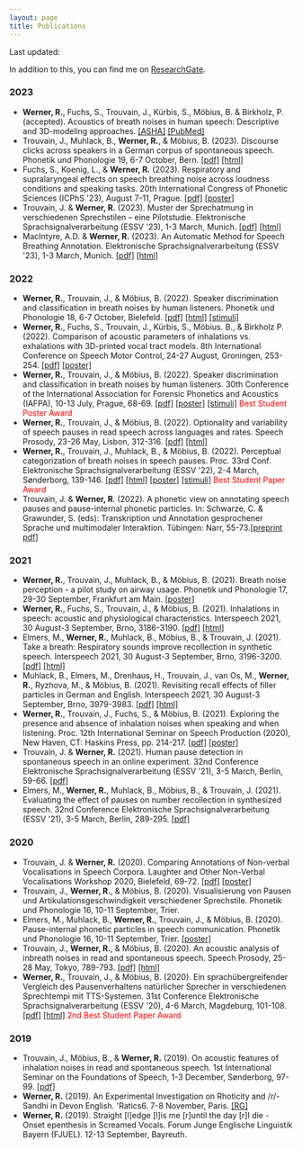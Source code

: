 ```yaml
---
layout: page
title: Publications
---
```

Last updated:
<script language="JavaScript">
var testlast=document.lastModified;
document.write(" "+testlast.substr(0,10));
</script>

In addition to this, you can find me on [ResearchGate](https://www.researchgate.net/profile/Raphael_Werner2).


### 2023
<ul>
  <li><strong>Werner, R.</strong>, Fuchs, S., Trouvain, J., Kürbis, S., Möbius, B. & Birkholz, P. (accepted). Acoustics of breath noises in human speech: Descriptive and 3D-modeling approaches. <a href="https://pubs.asha.org/doi/10.1044/2023_JSLHR-23-00112" title="ASHA">[ASHA]</a> <a href="https://pubmed.ncbi.nlm.nih.gov/37971432/" title="PubMed">[PubMed]</a></li>  
  <li>Trouvain, J., Muhlack, B., <strong>Werner, R.</strong>, & Möbius, B. (2023). Discourse clicks across speakers in a German corpus of spontaneous speech. Phonetik und Phonologie 19, 6-7 October, Bern. <a href="https://github.com/raphael-werner/raphael-werner.github.io/raw/master/pdfs/P&P2023-TrouvainMuhlackWernerMoebius.pdf" title="pdf">[pdf]</a> <a href="https://boris.unibe.ch/186731/" title="html">[html]</a></li>
  <li>Fuchs, S., Koenig, L., & <strong>Werner, R.</strong> (2023). Respiratory and supralaryngeal effects on speech breathing noise across loudness conditions and speaking tasks. 20th International Congress of Phonetic Sciences (ICPhS '23), August 7-11, Prague. <a href="https://github.com/raphael-werner/raphael-werner.github.io/raw/master/pdfs/ICPhS2023-FuchsKoenigWerner.pdf" title="pdf">[pdf]</a> <a href="https://github.com/raphael-werner/raphael-werner.github.io/raw/master/pdfs/ICPhS2023-FuchsKoenigWerner-poster.pdf" title="poster">[poster]</a></li> 
  <li>Trouvain, J. & <strong>Werner, R.</strong> (2023). Muster der Sprechatmung in verschiedenen Sprechstilen – eine Pilotstudie. Elektronische Sprachsignalverarbeitung (ESSV '23), 1-3 March, Munich. <a href="https://www.essv.de/pdf/2023_95_102.pdf" title="pdf">[pdf]</a> <a href="https://www.essv.de/paper.php?id=1178" title="html">[html]</a></li>
  <li>MacIntyre, A.D. & <strong>Werner, R.</strong> (2023). An Automatic Method for Speech Breathing Annotation. Elektronische Sprachsignalverarbeitung (ESSV '23), 1-3 March, Munich. <a href="https://www.essv.de/pdf/2023_103_110.pdf" title="pdf">[pdf]</a> <a href="https://www.essv.de/paper.php?id=1179" title="html">[html]</a></li>
</ul>

### 2022
<ul>
  <li><strong>Werner, R.</strong>, Trouvain, J., & Möbius, B. (2022). Speaker discrimination and classification in breath noises by human listeners. Phonetik und Phonologie 18, 6-7 October, Bielefeld. <a href="https://github.com/raphael-werner/raphael-werner.github.io/raw/master/pdfs/Werner_PundP22.pdf" title="pdf">[pdf]</a> <a href="https://biecoll.ub.uni-bielefeld.de/index.php/pundp2022/article/view/1050" title="html">[html]</a> <a href="https://cloud.hiz-saarland.de/s/PgZ3PQ3PM9DJnoF" title="stimuli">[stimuli]</a></li>
 
 <li><strong>Werner, R.</strong>, Fuchs, S., Trouvain, J., Kürbis, S., Möbius. B., & Birkholz P. (2022). Comparison of acoustic parameters of inhalations vs. exhalations with 3D-printed vocal tract models. 8th International Conference on Speech Motor Control, 24-27 August, Groningen, 253-254. <a href="https://github.com/raphael-werner/raphael-werner.github.io/raw/master/pdfs/Werner-SMC2022.pdf" title="pdf">[pdf]</a> <a href="https://github.com/raphael-werner/raphael-werner.github.io/raw/master/pdfs/SMC22-Poster-Werner.pdf" title="poster">[poster]</a></li>
 
 <li><strong>Werner, R.</strong>, Trouvain, J., & Möbius, B. (2022). Speaker discrimination and classification in breath noises by human listeners. 30th Conference of the International Association for Forensic Phonetics and Acoustics (IAFPA), 10-13 July, Prague, 68-69. <a href="https://github.com/raphael-werner/raphael-werner.github.io/raw/master/pdfs/IAFPA2022_WIP_Werner.pdf" title="pdf">[pdf]</a> <a href="http://pauseparticles.org/docs/Poster_IAFPA22_Werner.pdf" title="poster">[poster]</a> <a href="https://cloud.hiz-saarland.de/s/PgZ3PQ3PM9DJnoF" title="stimuli">[stimuli]</a> <span style="color:red">Best Student Poster Award</span></li>

 <li><strong>Werner, R.</strong>, Trouvain, J., & Möbius, B. (2022). Optionality and variability of speech pauses in read speech across languages and rates. Speech Prosody, 23-26 May, Lisbon, 312-316. <a href="https://www.isca-speech.org/archive/pdfs/speechprosody_2022/werner22_speechprosody.pdf" title="pdf">[pdf]</a> <a href="https://www.isca-speech.org/archive/speechprosody_2022/werner22_speechprosody.html" title="html">[html]</a></li>
 
 <li><strong>Werner, R.</strong>, Trouvain, J., Muhlack, B., & Möbius, B. (2022). Perceptual categorization of breath noises in speech pauses. Proc. 33rd Conf. Elektronische Sprachsignalverarbeitung (ESSV '22), 2-4 March, Sønderborg, 139-146. <a href="http://pauseparticles.org/docs/werner_etal_essv2022.pdf" title="pdf">[pdf]</a> <a href="https://www.essv.de/paper.php?id=1152" title="html">[html]</a> <a href="http://pauseparticles.org/docs/Poster_ESSV22_Werner.pdf" title="poster">[poster]</a> <a href="https://cloud.hiz-saarland.de/s/2ktDEJPk95GHLjS" title="stimuli">[stimuli]</a> <span style="color:red">Best Student Paper Award</span></li>
 
 <li>Trouvain, J. & <strong>Werner, R</strong>. (2022). A phonetic view on annotating speech pauses and pause-internal phonetic particles. In: Schwarze, C. & Grawunder, S. (eds): Transkription und Annotation gesprochener Sprache und multimodaler Interaktion. Tübingen: Narr, 55-73.<a href="https://www.coli.uni-saarland.de/~trouvain/docs/Trouvain_Werner_2022.pdf" title="pdf">[preprint pdf]</a></li>
</ul>
 
### 2021
<ul>
 <li><strong>Werner, R.</strong>, Trouvain, J., Muhlack, B., & Möbius, B. (2021). Breath noise perception - a pilot study on airway usage. Phonetik und Phonologie 17, 29-30 September, Frankfurt am Main. <a href="http://pauseparticles.org/docs/Werner_P&P21_Poster.pdf" title="poster">[poster]</a></li>
 
<li><strong>Werner, R.</strong>, Fuchs, S., Trouvain, J., & Möbius, B. (2021). Inhalations in speech: acoustic and physiological characteristics. Interspeech 2021, 30 August-3 September, Brno, 3186-3190. <a href="https://www.isca-speech.org/archive/pdfs/interspeech_2021/werner21_interspeech.pdf" title="pdf">[pdf]</a> <a href="https://www.isca-speech.org/archive/interspeech_2021/werner21_interspeech.html" title="html">[html]</a></li>

<li>Elmers, M., <strong>Werner, R.</strong>, Muhlack, B., Möbius, B., & Trouvain, J. (2021). Take a breath: Respiratory sounds improve recollection in synthetic speech. Interspeech 2021, 30 August-3 September, Brno, 3196-3200. <a href="https://www.isca-speech.org/archive/pdfs/interspeech_2021/elmers21_interspeech.pdf" title="pdf">[pdf]</a> <a href="https://www.isca-speech.org/archive/interspeech_2021/elmers21_interspeech.html" title="html">[html]</a></li>

<li>Muhlack, B., Elmers, M., Drenhaus, H., Trouvain, J., van Os, M., <strong>Werner, R.</strong>, Ryzhova, M., & Möbius, B. (2021). Revisiting recall effects of filler particles in German and English. Interspeech 2021, 30 August-3 September, Brno, 3979-3983. <a href="https://www.isca-speech.org/archive/pdfs/interspeech_2021/muhlack21_interspeech.pdf" title="pdf">[pdf]</a> <a href="https://www.isca-speech.org/archive/interspeech_2021/muhlack21_interspeech.html" title="html">[html]</a></li>

<li><strong>Werner, R.</strong>, Trouvain, J., Fuchs, S., & Möbius, B. (2021). Exploring the presence and absence of inhalation noises when speaking and when listening. Proc. 12th International Seminar on Speech Production (2020), New Haven, CT: Haskins Press, pp. 214-217. <a href="http://pauseparticles.org/docs/Werner_et_al_ISSP2021.pdf" title="pdf">[pdf]</a> <a href="http://pauseparticles.org/docs/Werner_ISSP2020_Poster.pdf" title="poster">[poster]</a></li>  

<li>Trouvain, J. & <strong>Werner, R.</strong> (2021). Human pause detection in spontaneous speech in an online experiment. 32nd Conference Elektronische Sprachsignalverarbeitung (ESSV '21), 3-5 March, Berlin, 59-66. <a href="http://www.essv.de/essv2021/pdfs/09_trouvain.pdf" title="pdf">[pdf]</a></li>

<li>Elmers, M., <strong>Werner, R.</strong>, Muhlack, B., Möbius, B., & Trouvain, J. (2021). Evaluating the effect of pauses on number recollection in synthesized speech. 32nd Conference Elektronische Sprachsignalverarbeitung (ESSV '21), 3-5 March, Berlin, 289-295. <a href="http://www.essv.de/essv2021/pdfs/26_elmers.pdf" title="pdf">[pdf]</a></li> 
</ul>

### 2020
<ul>
  
<li>Trouvain, J. & <strong>Werner, R.</strong> (2020). Comparing Annotations of Non-verbal Vocalisations in Speech Corpora. Laughter and Other Non-Verbal Vocalisations Workshop 2020, Bielefeld, 69-72. <a href="http://pauseparticles.org/docs/Trouvain_Werner_2020_Bielefeld.pdf" title="pdf">[pdf]</a> <a href="http://pauseparticles.org/docs/Trouvain_Werner_Poster.pdf" title="poster">[poster]</a></li>

<li>Trouvain, J., <strong>Werner, R.</strong>, & Möbius, B. (2020). Visualisierung von Pausen und Artikulationsgeschwindigkeit verschiedener Sprechstile. Phonetik und Phonologie 16, 10-11 September, Trier.</li>

<li>Elmers, M., Muhlack, B., <strong>Werner, R.</strong>, Trouvain, J., & Möbius, B. (2020). Pause-internal phonetic particles in speech communication. Phonetik und Phonologie 16, 10-11 September, Trier. <a href="http://www.pauseparticles.org/docs/PINTS_Poster.pdf" title="html">[poster]</a></li>

<li>Trouvain, J., <strong>Werner, R.</strong>, & Möbius, B. (2020). An acoustic analysis of inbreath noises in read and spontaneous speech. Speech Prosody, 25-28 May, Tokyo, 789-793. <a href="https://www.isca-speech.org/archive/pdfs/speechprosody_2020/trouvain20_speechprosody.pdf" title="pdf">[pdf]</a> <a href="https://www.isca-speech.org/archive/speechprosody_2020/trouvain20_speechprosody.html" title="html">[html]</a></li>

<li><strong>Werner, R.</strong>, Trouvain, J., & Möbius, B. (2020). Ein sprachübergreifender Vergleich des Pausenverhaltens natürlicher Sprecher in verschiedenen Sprechtempi mit TTS-Systemen. 31st Conference Elektronische Sprachsignalverarbeitung (ESSV '20), 4-6 March, Magdeburg, 101-108. <a href="http://www.essv.de/pdf/2020_101_108.pdf" title="pdf">[pdf]</a> <a href="http://www.essv.de/paper.php?id=444" title="html">[html]</a> <span style="color:red">2nd Best Student Paper Award</span></li>
</ul>

### 2019
<ul>
<li>Trouvain, J., Möbius, B., & <strong>Werner, R.</strong> (2019). On acoustic features of inhalation noises in read and spontaneous speech. 1st International Seminar on the Foundations of Speech, 1-3 December, Sønderborg, 97-99. <a href="http://pauseparticles.org/docs/Trouvain_et_al_SEFOS_2019.pdf" title="pdf">[pdf]</a></li>

<li><strong>Werner, R.</strong> (2019). An Experimental Investigation on Rhoticity and /r/-Sandhi in Devon English. 'Ratics6. 7-8 November, Paris. <a href="https://www.researchgate.net/publication/337772697_An_Experimental_Investigation_on_Rhoticity_and_r-_Sandhi_in_Devon_English" title="ResearchGate">[RG]</a></li>

<li><strong>Werner, R.</strong> (2019). Straight [l]edge [l]is me [r]until the day [r]I die - Onset epenthesis in Screamed Vocals. Forum Junge Englische Linguistik Bayern (FJUEL). 12-13 September, Bayreuth.</li>
</ul> 
